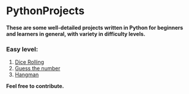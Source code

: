 # PythonProjects
#### These are some well-detailed projects written in Python for beginners and learners in general, with variety in difficulty levels.
### Easy level:
1. [Dice Rolling](easy/dice/dice.py)
2. [Guess the number](easy/guess-the-number/guessTheNumber.py)
3. [Hangman](easy/hangman/hangman.py)

**Feel free to contribute.**
